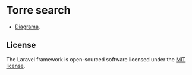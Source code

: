 # Torre search

- [Diagrama](https://app.diagrams.net/?state=%7B%22folderId%22:%220AGlIh8BKmR2RUk9PVA%22,%22action%22:%22create%22,%22userId%22:%22109977478114838806651%22,%22folderResourceKey%22:%22%22%7D#G1FMUNuo8gv7VtMqR6Se9atPnAJRP9Rczt).


## License

The Laravel framework is open-sourced software licensed under the [MIT license](https://opensource.org/licenses/MIT).
